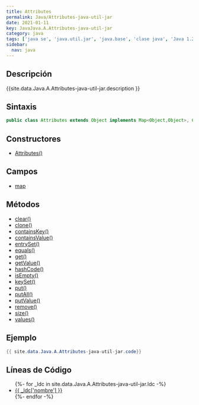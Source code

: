 ```yaml
---
title: Attributes
permalink: Java/Attributes-java-util-jar
date: 2021-01-11
key: JavaJava.A.Attributes-java-util-jar
category: java
tags: ['java se', 'java.util.jar', 'java.base', 'clase java', 'Java 1.2']
sidebar: 
  nav: java
---
```


## Descripción
{{site.data.Java.A.Attributes-java-util-jar.description }}

## Sintaxis
~~~java
public class Attributes extends Object implements Map<Object,Object>, Cloneable
~~~

## Constructores
* [Attributes()](/Java/Attributes-java-util-jar/Attributes/)

## Campos
* [map](/Java/Attributes-java-util-jar/map)

## Métodos
* [clear()](/Java/Attributes-java-util-jar/clear)
* [clone()](/Java/Attributes-java-util-jar/clone)
* [containsKey()](/Java/Attributes-java-util-jar/containsKey)
* [containsValue()](/Java/Attributes-java-util-jar/containsValue)
* [entrySet()](/Java/Attributes-java-util-jar/entrySet)
* [equals()](/Java/Attributes-java-util-jar/equals)
* [get()](/Java/Attributes-java-util-jar/get)
* [getValue()](/Java/Attributes-java-util-jar/getValue)
* [hashCode()](/Java/Attributes-java-util-jar/hashCode)
* [isEmpty()](/Java/Attributes-java-util-jar/isEmpty)
* [keySet()](/Java/Attributes-java-util-jar/keySet)
* [put()](/Java/Attributes-java-util-jar/put)
* [putAll()](/Java/Attributes-java-util-jar/putAll)
* [putValue()](/Java/Attributes-java-util-jar/putValue)
* [remove()](/Java/Attributes-java-util-jar/remove)
* [size()](/Java/Attributes-java-util-jar/size)
* [values()](/Java/Attributes-java-util-jar/values)

## Ejemplo
~~~java
{{ site.data.Java.A.Attributes-java-util-jar.code}}
~~~

## Líneas de Código
<ul>
{%- for _ldc in site.data.Java.A.Attributes-java-util-jar.ldc -%}
   <li>
       <a href="{{_ldc['url'] }}">{{ _ldc['nombre'] }}</a>
   </li>
{%- endfor -%}
</ul>
